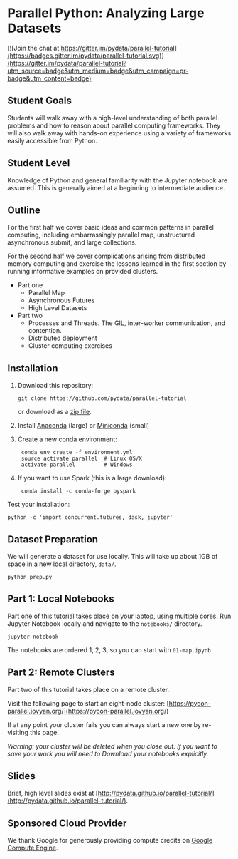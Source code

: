 # Parallel Python: Analyzing Large Datasets

[![Join the chat at https://gitter.im/pydata/parallel-tutorial](https://badges.gitter.im/pydata/parallel-tutorial.svg)](https://gitter.im/pydata/parallel-tutorial?utm_source=badge&utm_medium=badge&utm_campaign=pr-badge&utm_content=badge)


## Student Goals

Students will walk away with a high-level understanding of both parallel
problems and how to reason about parallel computing frameworks.  They will also
walk away with hands-on experience using a variety of frameworks easily
accessible from Python.


## Student Level

Knowledge of Python and general familiarity with the Jupyter notebook are
assumed.  This is generally aimed at a beginning to intermediate audience.


## Outline

For the first half we cover basic ideas and common patterns in parallel
computing, including embarrassingly parallel map, unstructured asynchronous
submit, and large collections.

For the second half we cover complications arising from distributed memory
computing and exercise the lessons learned in the first section by running
informative examples on provided clusters.

- Part one
    - Parallel Map
    - Asynchronous Futures
    - High Level Datasets
- Part two
    - Processes and Threads.  The GIL, inter-worker communication, and contention.
    - Distributed deployment
    - Cluster computing exercises


## Installation

1.  Download this repository:

        git clone https://github.com/pydata/parallel-tutorial

    or download as a [zip file](https://github.com/pydata/parallel-tutorial/archive/master.zip).

2. Install [Anaconda](https://www.continuum.io/downloads) (large) or [Miniconda](https://conda.io/miniconda.html) (small)
3. Create a new conda environment:

        conda env create -f environment.yml
        source activate parallel  # Linux OS/X
        activate parallel         # Windows

4. If you want to use Spark (this is a large download):

        conda install -c conda-forge pyspark

Test your installation:

    python -c 'import concurrent.futures, dask, jupyter'


## Dataset Preparation

We will generate a dataset for use locally.  This will take up about 1GB of
space in a new local directory, `data/`.

    python prep.py


## Part 1: Local Notebooks

Part one of this tutorial takes place on your laptop, using multiple cores.
Run Jupyter Notebook locally and navigate to the `notebooks/` directory.

    jupyter notebook

The notebooks are ordered 1, 2, 3, so you can start with `01-map.ipynb`


## Part 2: Remote Clusters

Part two of this tutorial takes place on a remote cluster.

Visit the following page to start an eight-node cluster:
[https://pycon-parallel.jovyan.org/](https://pycon-parallel.jovyan.org/)

If at any point your cluster fails you can always start a new one by
re-visiting this page.

*Warning: your cluster will be deleted when you close out.  If you want to save
your work you will need to *Download* your notebooks explicitly.*


## Slides

Brief, high level slides exist at
[http://pydata.github.io/parallel-tutorial/](http://pydata.github.io/parallel-tutorial/).


## Sponsored Cloud Provider

We thank Google for generously providing compute credits on
[Google Compute Engine](https://cloud.google.com/compute/).
